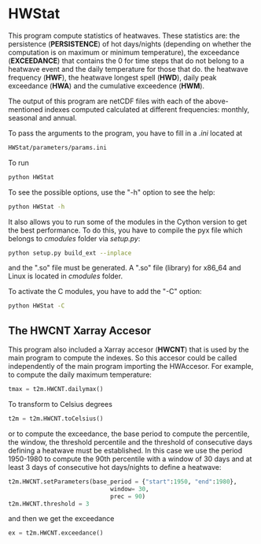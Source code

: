 # HWStat

This program compute statistics of heatwaves. These statistics are: the persistence 
(**PERSISTENCE**) of hot days/nights (depending on whether the computation is on maximum 
or minimum temperature), the exceedance (**EXCEEDANCE**) that contains the 0 for time steps
that do not belong to a heatwave event and the daily temperature for those that do.
the heatwave frequency (**HWF**), the heatwave longest spell (**HWD**), 
daily peak exceedance (**HWA**) and the cumulative exceedence (**HWM**).

The output of this program are netCDF files with each of the above-mentioned indexes
computed calculated at different frequencies: monthly, seasonal and annual.


To pass the arguments to the program, you have to fill in a *.ini* located at

```Bash
HWStat/parameters/params.ini
```
To run

```Bash
python HWStat
```
To see the possible options, use the "-h" option to see the help:

```Bash
python HWStat -h
```

It also allows you to run some of the modules in the Cython version to get the 
best performance. To do this, you have to compile the pyx file which belongs to 
*cmodules* folder via *setup.py*:

```Bash
python setup.py build_ext --inplace
```
and the ".so" file must be generated. A ".so" file (library) for x86_64 and Linux
is located in *cmodules* folder.

To activate the C modules, you have to add the "-C" option:

```Bash
python HWStat -C
```

## The HWCNT Xarray Accesor

This program also included a Xarray accesor (**HWCNT**) that is used by the main
program to compute the indexes. So this accesor could be called independently of 
the main program importing the HWAccesor. For example, to compute the daily maximum
temperature:

```Python
tmax = t2m.HWCNT.dailymax()
```
To transform to Celsius degrees

```Python
t2m = t2m.HWCNT.toCelsius()
```
or to compute the exceedance, the base period to compute the percentile, the window,
the threshold percentile and the threshold of consecutive days defining a heatwave
must be established. In this case we use the period 1950-1980 to compute the 90th 
percentile with a window of 30 days and at least 3 days of consecutive hot days/nights
to define a heatwave: 

```Python
t2m.HWCNT.setParameters(base_period = {"start":1950, "end":1980},
                             window= 30,
                             prec = 90)
t2m.HWCNT.threshold = 3
```

and then we get the exceedance

```Python
ex = t2m.HWCNT.exceedance()
```

